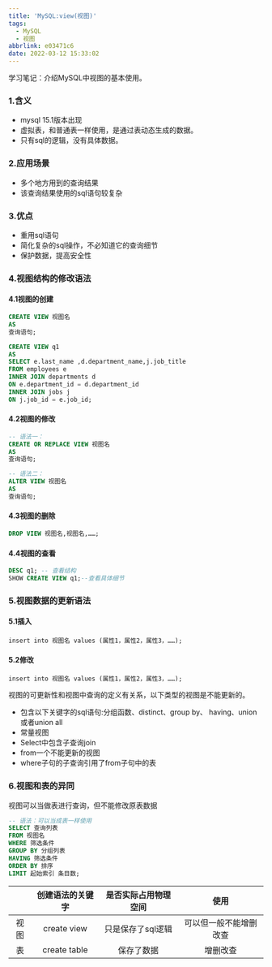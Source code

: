 ```yaml
---
title: 'MySQL:view(视图)'
tags:
  - MySQL
  - 视图
abbrlink: e03471c6
date: 2022-03-12 15:33:02
---
```


学习笔记：介绍MySQL中视图的基本使用。

<!--more-->

### 1.含义

- mysql 15.1版本出现
- 虚拟表，和普通表一样使用，是通过表动态生成的数据。
- 只有sql的逻辑，没有具体数据。

### 2.应用场景

- 多个地方用到的查询结果
- 该查询结果使用的sql语句较复杂

### 3.优点

- 重用sql语句
- 简化复杂的sql操作，不必知道它的查询细节
- 保护数据，提高安全性

### 4.视图结构的修改语法

#### 4.1视图的创建

```sql
CREATE VIEW 视图名
AS
查询语句;
```

```sql
CREATE VIEW q1
AS
SELECT e.last_name ,d.department_name,j.job_title
FROM employees e
INNER JOIN departments d
ON e.department_id = d.department_id
INNER JOIN jobs j
ON j.job_id = e.job_id;
```
#### 4.2视图的修改

```sql 
-- 语法一：
CREATE OR REPLACE VIEW 视图名
AS
查询语句;

-- 语法二：
ALTER VIEW 视图名
AS
查询语句;
```
#### 4.3视图的删除

```sql
DROP VIEW 视图名,视图名,……;
```

#### 4.4视图的查看

```sql
DESC q1; -- 查看结构
SHOW CREATE VIEW q1;--查看具体细节
```
### 5.视图数据的更新语法
#### 5.1插入

```mysql
insert into 视图名 values (属性1，属性2，属性3，……);
```
#### 5.2修改

```mysql
insert into 视图名 values (属性1，属性2，属性3，……);
```

视图的可更新性和视图中查询的定义有关系，以下类型的视图是不能更新的。

- 包含以下关键字的sql语句:分组函数、distinct、group by、 having、union或者union all
- 常量视图
- Select中包含子查询join
- from一个不能更新的视图
- where子句的子查询引用了from子句中的表

### 6.视图和表的异同
视图可以当做表进行查询，但不能修改原表数据
```sql 
-- 语法：可以当成表一样使用
SELECT 查询列表
FROM 视图名
WHERE 筛选条件
GROUP BY 分组列表
HAVING 筛选条件
ORDER BY 排序
LIMIT 起始索引 条目数;
```

|      | 创建语法的关键字 | 是否实际占用物理空间 |          使用          |
| :--: | :--------------: | :------------------: | :--------------------: |
| 视图 |   create view    |  只是保存了sql逻辑   | 可以但一般不能增删改查 |
|  表  |   create table   |      保存了数据      |        增删改查        |

